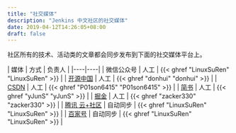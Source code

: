 ```yaml
---
title: "社交媒体"
description: "Jenkins 中文社区的社交媒体"
date: 2019-04-12T14:26:05+08:00
draft: false
---
```


社区所有的技术、活动类的文章都会同步发布到下面的社交媒体平台上。

| 媒体 | 方式 | 负责人 |
|----|----|
| 微信公众号 | 人工 | {{< ghref "LinuxSuRen" "LinuxSuRen" >}} |
| [开源中国](https://my.oschina.net/jenkinszh) | 人工 | {{< ghref "donhui" "donhui" >}} |
| [CSDN](https://blog.csdn.net/u014249394/column/info/36607) | 人工 | {{< ghref "P01son6415" "P01son6415" >}} |
| [简书](https://www.jianshu.com/c/b34c41b2f68f) | 人工 | {{< ghref "yJunS" "yJunS" >}} |
| [掘金](https://juejin.im/user/5caa989b5188254418337798) | 人工 | {{< ghref "zacker330" "zacker330" >}} |
| [腾讯 云+社区](https://cloud.tencent.com/developer/column/76299) | 自动同步 | {{< ghref "LinuxSuRen" "LinuxSuRen" >}} |
| [百家号](https://baijiahao.baidu.com/u?app_id=1631489070371757) | 自动同步 | {{< ghref "LinuxSuRen" "LinuxSuRen" >}} |
